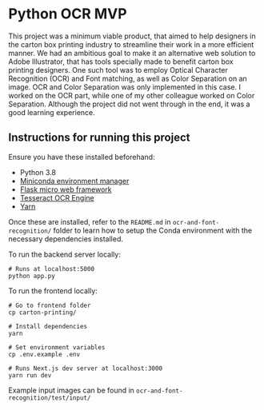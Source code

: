 # Python OCR MVP
This project was a minimum viable product, that aimed to help designers in the carton box printing industry to streamline their
work in a more efficient manner. We had an ambitious goal to make it an alternative web solution to Adobe Illustrator, 
that has tools specially made to benefit carton box printing designers. 
One such tool was to employ Optical Character Recognition (OCR) 
and Font matching, as well as Color Separation on an image. OCR and Color Separation was only implemented in this case. I worked on the OCR part, while one of my other colleague worked on Color Separation. Although the project did not went through
in the end, it was a good learning experience.


## Instructions for running this project
Ensure you have these installed beforehand:
- Python 3.8
- [Miniconda environment manager](https://docs.conda.io/en/latest/miniconda.html)
- [Flask micro web framework](https://flask.palletsprojects.com/en/1.1.x/installation/#installation)
- [Tesseract OCR Engine](https://github.com/tesseract-ocr/tesseract)
- [Yarn](https://classic.yarnpkg.com/en/docs/install/#debian-stable)

Once these are installed, refer to the `README.md` in `ocr-and-font-recognition/` folder to learn how to setup the Conda
environment with the necessary dependencies installed.

To run the backend server locally:
```
# Runs at localhost:5000
python app.py 
```

To run the frontend locally:
```
# Go to frontend folder
cp carton-printing/

# Install dependencies
yarn

# Set environment variables
cp .env.example .env

# Runs Next.js dev server at localhost:3000
yarn run dev
```

Example input images can be found in `ocr-and-font-recognition/test/input/`

